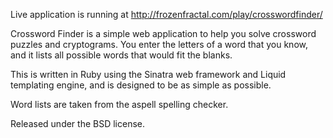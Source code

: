 Live application is running at http://frozenfractal.com/play/crosswordfinder/

Crossword Finder is a simple web application to help you solve crossword puzzles and cryptograms. You enter the letters of a word that you know, and it lists all possible words that would fit the blanks.

This is written in Ruby using the Sinatra web framework and Liquid templating engine, and is designed to be as simple as possible.

Word lists are taken from the aspell spelling checker.

Released under the BSD license.
